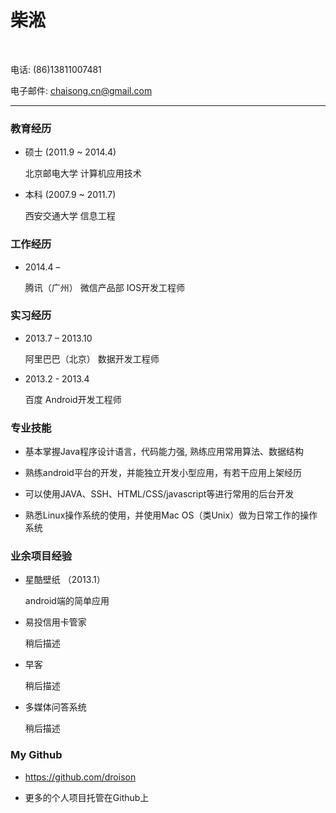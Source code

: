 <h1>柴淞</h1>
<br/>
<p>电话: (86)13811007481</p>

<p>电子邮件: <a href="mailto:chaisong.cn@gmail.com">chaisong.cn@gmail.com</a></p>

<hr>
<h3>教育经历</h3>
<ul>
<li>
<p>硕士 (2011.9 ~ 2014.4)</p>

<p>北京邮电大学 计算机应用技术</p>
</li>
<li>
<p>本科 (2007.9 ~ 2011.7)</p>

<p>西安交通大学 信息工程</p>
</li>
</ul>
<h3>工作经历</h3>

<ul>
<li>
<p>2014.4 – </p>
<p>腾讯（广州） 微信产品部 IOS开发工程师</p>
</li>
</ul>

<h3>实习经历</h3>

<ul>
<li>
<p>2013.7 – 2013.10</p>

<p>阿里巴巴（北京） 数据开发工程师</p>
</li>
<li>
<p>2013.2 - 2013.4</p>

<p>百度 Android开发工程师</p>
</li>
</ul>

<h3>专业技能</h3>
<ul>
<li><p>基本掌握Java程序设计语言，代码能力强, 熟练应用常用算法、数据结构</p></li>
<li><p>熟练android平台的开发，并能独立开发小型应用，有若干应用上架经历</p></li>
<li><p>可以使用JAVA、SSH、HTML/CSS/javascript等进行常用的后台开发</p></li>
<li><p>熟悉Linux操作系统的使用，并使用Mac OS（类Unix）做为日常工作的操作系统</p></li>
</ul>

<h3>业余项目经验</h3>

<ul>
<li>
<p>星酷壁纸 （2013.1）</p>

<p>android端的简单应用</p>
</li>
<li>
<p>易投信用卡管家</p>

<p>稍后描述</p>
</li>
<li>
<p>早客</p>

<p>稍后描述</p>
</li>
<li>
<p>多媒体问答系统</p>

<p>稍后描述</p>
</li>

</ul>
<h3>My Github</h3>

<ul>
<li><p><a href="https://github.com/droison">https://github.com/droison</a></p></li>
<li><p>更多的个人项目托管在Github上</p></li>
